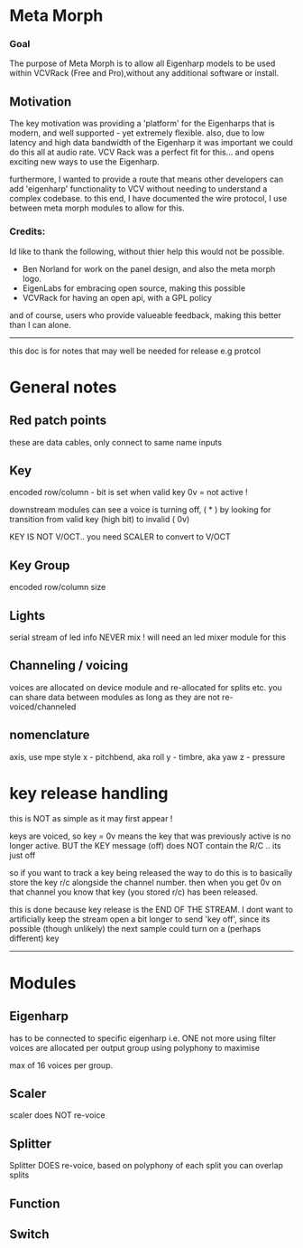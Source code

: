 # Meta Morph

### Goal
The purpose of Meta Morph is to allow all Eigenharp models to be used within VCVRack (Free and Pro),without any additional software or install.


## Motivation
The key motivation was providing a 'platform' for the Eigenharps that is modern, and well supported - yet extremely flexible.
also, due to low latency and high data bandwidth of the Eigenharp it was important we could do this all at audio rate.
VCV Rack was a perfect fit for this... and opens exciting new ways to use the Eigenharp.

furthermore, I wanted to provide a route that means other developers can add 'eigenharp' functionality to VCV without needing to understand a complex codebase.
to this end, I have documented the wire protocol, I use between meta morph modules to allow for this.





### Credits:
Id like to thank the following, without thier help this would not be possible.
- Ben Norland for work on the panel design, and also the meta morph logo.
- EigenLabs for embracing open source, making this possible
- VCVRack for having an open api, with a GPL policy 

and of course, users who provide valueable feedback, making this better than I can alone.


----------------------------------------------------------------------

this doc is for notes that may well be needed for release
e.g protcol 

# General notes

## Red patch points
these are data cables, only connect to same name inputs

## Key 
encoded row/column - bit is set when valid key
0v = not active !

downstream modules can see a voice is turning off,   ( * ) 
by looking for transition from valid key (high bit) to invalid ( 0v) 


KEY IS NOT V/OCT.. you need SCALER to convert to V/OCT

## Key Group
encoded row/column size

## Lights
serial stream of led info
NEVER mix ! will need an led mixer module for this

## Channeling / voicing
voices are allocated on device module and re-allocated for splits etc.
you can share data between modules as long as they are not re-voiced/channeled

## nomenclature 

axis, use mpe style
x - pitchbend, aka roll
y - timbre, aka yaw
z - pressure

# key release handling
this is NOT as simple as it may first appear ! 

keys are voiced, so key = 0v means the key that was previously active is no longer active.
BUT the KEY message (off) does NOT contain the R/C .. its just off

so if you want to track a key being released the way to do this is to basically store the key r/c alongside the channel number.
then when you get 0v on that channel you know that key (you stored r/c) has been released.

this is done because key release is the END OF THE STREAM.
I dont want to artificially keep the stream open a bit longer to send 'key off', 
since its possible (though unlikely) the next sample could turn on a (perhaps different) key


----------------------------


# Modules 

## Eigenharp 
has to be connected to specific eigenharp i.e. ONE not more using filter
voices are allocated per output group using polyphony to maximise

max of 16 voices per group.

## Scaler
scaler does NOT re-voice

## Splitter 
Splitter DOES re-voice, based on polyphony of each split
you can overlap splits


## Function


## Switch




